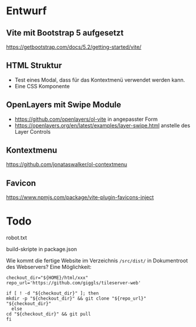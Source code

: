 # Entwurf

## Vite mit Bootstrap 5 aufgesetzt
https://getbootstrap.com/docs/5.2/getting-started/vite/

## HTML Struktur 
- Test eines Modal, dass für das Kontextmenü verwendet werden kann.
- Eine CSS Komponente

## OpenLayers mit Swipe Module
- https://github.com/openlayers/ol-vite in angepasster Form
- https://openlayers.org/en/latest/examples/layer-swipe.html anstelle des Layer Controls

## Kontextmenu
https://github.com/jonataswalker/ol-contextmenu

## Favicon
https://www.npmjs.com/package/vite-plugin-favicons-inject

# Todo
robot.txt

build-skripte in package.json 

Wie kommt die fertige Website im Verzeichnis `/src/dist/` in Dokumentroot des Webservers? Eine Möglichkeit:

```
checkout_dir="${HOME}/html/xxx"
repo_url='https://github.com/giggls/tileserver-web'

if [ ! -d "${checkout_dir}" ]; then
mkdir -p "${checkout_dir}" && git clone "${repo_url}" "${checkout_dir}"
  else
cd "${checkout_dir}" && git pull
fi
```